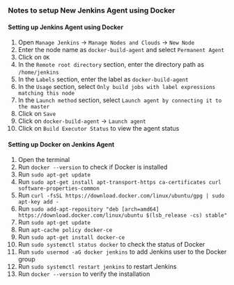 ### Notes to setup New Jenkins Agent using Docker

#### Setting up Jenkins Agent using Docker

1. Open `Manage Jenkins` -> `Manage Nodes and Clouds` -> `New Node`
2. Enter the node name as `docker-build-agent` and select `Permanent Agent`
3. Click on `OK`
4. In the `Remote root directory` section, enter the directory path as `/home/jenkins`
5. In the `Labels` section, enter the label as `docker-build-agent`
6. In the `Usage` section, select `Only build jobs with label expressions matching this node`
7. In the `Launch method` section, select `Launch agent by connecting it to the master`
8. Click on `Save`
9. Click on `docker-build-agent` -> `Launch agent`
10. Click on `Build Executor Status` to view the agent status

#### Setting up Docker on Jenkins Agent

1. Open the terminal
2. Run `docker --version` to check if Docker is installed
3. Run `sudo apt-get update`
4. Run `sudo apt-get install apt-transport-https ca-certificates curl software-properties-common`
5. Run `curl -fsSL https://download.docker.com/linux/ubuntu/gpg | sudo apt-key add -`
6. Run `sudo add-apt-repository "deb [arch=amd64] https://download.docker.com/linux/ubuntu $(lsb_release -cs) stable"`
7. Run `sudo apt-get update`
8. Run `apt-cache policy docker-ce`
9. Run `sudo apt-get install docker-ce`
10. Run `sudo systemctl status docker` to check the status of Docker
11. Run `sudo usermod -aG docker jenkins` to add Jenkins user to the Docker group
12. Run `sudo systemctl restart jenkins` to restart Jenkins
13. Run `docker --version` to verify the installation

